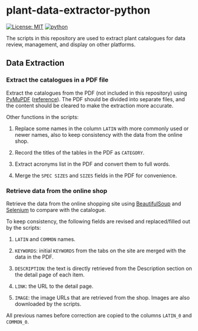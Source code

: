 # plant-data-extractor-python

[![License: MIT](https://img.shields.io/badge/License-MIT-yellow.svg)](./LICENSE) [![python](https://img.shields.io/badge/Python-3.11-3776AB?logo=python&logoColor=white)](https://www.python.org)

The scripts in this repository are used to extract plant catalogues for data review, management, and display on other platforms.

## Data Extraction

### Extract the catalogues in a PDF file

Extract the catalogues from the PDF (not included in this repository) using [PyMuPDF](https://github.com/pymupdf/PyMuPDF) ([reference](https://github.com/pymupdf/PyMuPDF-Utilities/blob/master/table-analysis/join_tables.ipynb)). The PDF should be divided into separate files, and the content should be cleared to make the extraction more accurate.

Other functions in the scripts:

1. Replace some names in the column `LATIN` with more commonly used or newer names, also to keep consistency with the data from the online shop.

2. Record the titles of the tables in the PDF as `CATEGORY`.

3. Extract acronyms list in the PDF and convert them to full words.

4. Merge the `SPEC SIZES` and `SIZES` fields in the PDF for convenience.

### Retrieve data from the online shop

Retrieve the data from the online shopping site using [BeautifulSoup](https://www.crummy.com/software/BeautifulSoup/) and [Selenium](https://github.com/SeleniumHQ/Selenium) to compare with the catalogue.

To keep consistency, the following fields are revised and replaced/filled out by the scripts:

1. `LATIN` and `COMMON` names.

2. `KEYWORDS`: initial `KEYWORDS` from the tabs on the site are merged with the data in the PDF.

3. `DESCRIPTION`: the text is directly retrieved from the Description section on the detail page of each item.

4. `LINK`: the URL to the detail page.

5. `IMAGE`: the image URLs that are retrieved from the shop. Images are also downloaded by the scripts.

All previous names before correction are copied to the columns `LATIN_0` and `COMMON_0`.
